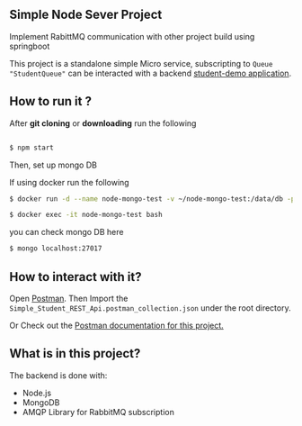 ## Simple Node Sever Project

Implement RabittMQ communication with other project build using springboot

This project is a standalone simple Micro service, subscripting to `Queue "StudentQueue"` can be interacted with a backend [student-demo application](https://github.com/jackytsheng/backend-student-demo).

## How to run it ?

After **git cloning** or **downloading** run the following
``` bash

$ npm start

```

Then, set up mongo DB

If using docker run the following

```bash
$ docker run -d --name node-mongo-test -v ~/node-mongo-test:/data/db -p 27017:27017 -d mongo
```

```bash
$ docker exec -it node-mongo-test bash
```

you can check mongo DB here
```bash
$ mongo localhost:27017
```

## How to interact with it?

Open [Postman](https://www.postman.com/). Then Import the `Simple_Student_REST_Api.postman_collection.json` under the root directory.

Or Check out the [Postman documentation for this project.](https://documenter.getpostman.com/view/9118370/SztJzPVj)

## What is in this project?

The backend is done with:
- Node.js
- MongoDB
- AMQP Library for RabbitMQ subscription
